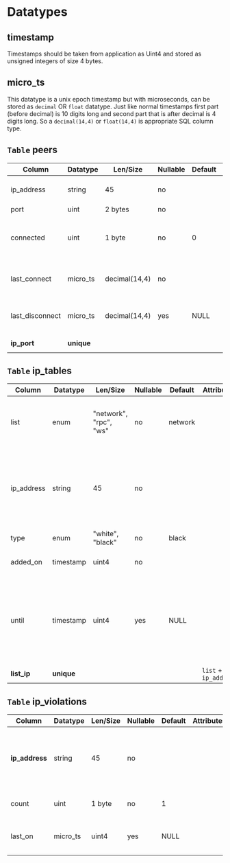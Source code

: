 
# Datatypes

## timestamp

Timestamps should be taken from application as Uint4 and stored as unsigned integers of size 4 bytes.

## micro_ts

This datatype is a unix epoch timestamp but with microseconds, can be stored as `decimal` OR `float` datatype. 
Just like normal timestamps first part (before decimal) is 10 digits long and second part that is after decimal is 4 digits long.
So a `decimal(14,4)` or `float(14,4)` is appropriate SQL column type.

## `Table` peers

Column | Datatype | Len/Size | Nullable | Default | Attributes | Notes
--- | --- | --- | --- | --- | --- | ---
ip_address | string | 45 | no | | | This is NOT a unique identifier
port | uint | 2 bytes | no | | | 
connected | uint | 1 byte | no | 0 | | "1" indicates connected, "0" for not connected
last_connect | micro_ts | decimal(14,4) | no | | | Store micro timestamp of last connection
last_disconnect | micro_ts | decimal(14,4) | yes | NULL | | Store micro timestamp when disconnects
**ip_port** | **unique** | | | | `ip_address` + `port` | 

## `Table` ip_tables

Column | Datatype | Len/Size | Nullable | Default | Attributes | Notes
--- | --- | --- | --- | --- | --- | ---
list | enum | "network", "rpc", "ws" | no | network | | This is a UNIQUE identifier in conjunction with `ip_address`
ip_address | string | 45 | no | | | This is a UNIQUE identifier in conjunction with `list`. This can ACCEPT WILDCARD "%" char
type | enum | "white", "black" | no | black | | Maintains 2 lists
added_on | timestamp | uint4 | no | | | When added to list
until | timestamp | uint4 | yes | NULL | | If NULL or non-positive integer then it is kept on list for indefinite period of time
**list_ip** | **unique** | | | | `list` + `ip_address` | 


## `Table` ip_violations

Column | Datatype | Len/Size | Nullable | Default | Attributes | Notes
--- | --- | --- | --- | --- | --- | ---
**ip_address** | string | 45 | no | | | This is a UNIQUE identifier. Definite IPs WITHOUT wildcards
count | uint | 1 byte | no | 1 | | +1 for every violation
last_on | micro_ts | uint4 | yes | NULL | | micro timestamp of last violation


 
